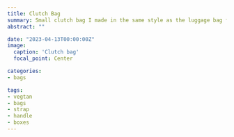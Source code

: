 ```yaml
---
title: Clutch Bag
summary: Small clutch bag I made in the same style as the luggage bag for my son. 
abstract: ""

date: "2023-04-13T00:00:00Z"
image:
  caption: 'Clutch bag'
  focal_point: Center

categories:
- bags

tags:
- vegtan
- bags
- strap
- handle
- boxes
---
```


